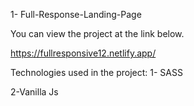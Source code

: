 1- Full-Response-Landing-Page

You can view the project at the link below.

https://fullresponsive12.netlify.app/

Technologies used in the project:
1- SASS

2-Vanilla Js

